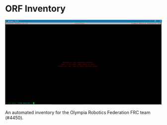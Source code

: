 # ORF Inventory

![Screenshot of Inventory Scanner](./screenshot.PNG)

An automated inventory for the Olympia Robotics Federation FRC team (#4450).
